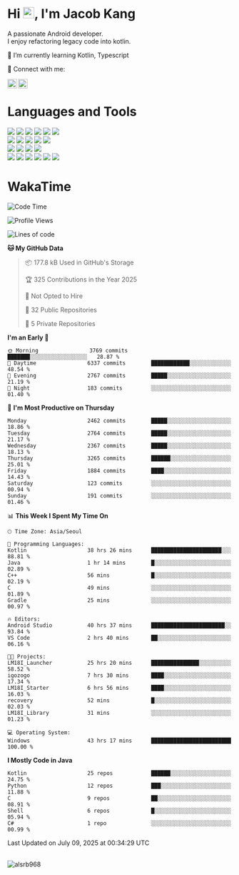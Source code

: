 # Hi <img src="https://media.giphy.com/media/hvRJCLFzcasrR4ia7z/giphy.gif" width="25px">, I'm Jacob Kang
A passionate Android developer.
</br>
I enjoy refactoring legacy code into kotlin.

🌱 I’m currently learning Kotlin, Typescript

🤝 Connect with me:

<a href="https://www.linkedin.com/in/minkyu-kang-b7477b1b2/"><img align="left" src="https://raw.githubusercontent.com/yushi1007/yushi1007/main/images/linkedin.svg" alt="Minkyu Kang | LinkedIn" width="21px"/></a>
<a href="https://www.instagram.com/_jacob_kang/"><img align="left" src="https://raw.githubusercontent.com/yushi1007/yushi1007/main/images/instagram.svg" alt="Jacob Kang | Instagram" width="21px"/></a>

</br>

# Languages and Tools

<div align="left">
<img src="https://img.shields.io/badge/java-007396?logo=java&logoColor=white"/>
<img src="https://img.shields.io/badge/kotlin-7F52FF?logo=kotlin&logoColor=white"/>
<img src="https://img.shields.io/badge/python-3776AB?logo=python&logoColor=white"/>
<img src="https://img.shields.io/badge/bash shell-4EAA25?logo=gnubash&logoColor=white"/>
<img src="https://img.shields.io/badge/c-A8B9CC?logo=c&logoColor=white"/>
<img src="https://img.shields.io/badge/c++-00599C?logo=c%2b%2b&logoColor=white"/>
</div>
<div align="left">
<img src="https://img.shields.io/badge/git-F05032?logo=git&logoColor=white"/>
<img src="https://img.shields.io/badge/github-181717?logo=github&logoColor=white"/>
<img src="https://img.shields.io/badge/mysql-4479A1?logo=mysql&logoColor=white"/>
<img src="https://img.shields.io/badge/sqlite-003B57?logo=sqlite&logoColor=white"/>
<img src="https://img.shields.io/badge/amazon AWS-232F3E?logo=amazonaws&logoColor=white"/>
</div>
<div align="left">
<img src="https://img.shields.io/badge/android-3DDC84?logo=android&logoColor=white"/>
<img src="https://img.shields.io/badge/linux-FCC624?logo=linux&logoColor=white"/>
<img src="https://img.shields.io/badge/flask-000000?logo=flask&logoColor=white"/>
<img src="https://img.shields.io/badge/arduino-00979D?logo=arduino&logoColor=white"/>
</div>
<div align="left">
<img src="https://img.shields.io/badge/slack-4A154B?logo=slack&logoColor=white"/>
<img src="https://img.shields.io/badge/notion-000000?logo=notion&logoColor=white"/>
<img src="https://img.shields.io/badge/jira-0052CC?logo=jira&logoColor=white"/>
<img src="https://img.shields.io/badge/postman-FF6C37?logo=postman&logoColor=white"/>
<img src="https://img.shields.io/badge/intellij-000000?logo=intellijidea&logoColor=white"/>
<img src="https://img.shields.io/badge/pycharm-000000?logo=pycharm&logoColor=white"/>
</div>

# WakaTime

<!--START_SECTION:waka-->
![Code Time](http://img.shields.io/badge/Code%20Time-5%2C039%20hrs%2055%20mins-blue)

![Profile Views](http://img.shields.io/badge/Profile%20Views-0-blue)

![Lines of code](https://img.shields.io/badge/From%20Hello%20World%20I%27ve%20Written-5.6%20million%20lines%20of%20code-blue)

**🐱 My GitHub Data** 

> 📦 177.8 kB Used in GitHub's Storage 
 > 
> 🏆 325 Contributions in the Year 2025
 > 
> 🚫 Not Opted to Hire
 > 
> 📜 32 Public Repositories 
 > 
> 🔑 5 Private Repositories 
 > 
**I'm an Early 🐤** 

```text
🌞 Morning                3769 commits        ███████░░░░░░░░░░░░░░░░░░   28.87 % 
🌆 Daytime                6337 commits        ████████████░░░░░░░░░░░░░   48.54 % 
🌃 Evening                2767 commits        █████░░░░░░░░░░░░░░░░░░░░   21.19 % 
🌙 Night                  183 commits         ░░░░░░░░░░░░░░░░░░░░░░░░░   01.40 % 
```
📅 **I'm Most Productive on Thursday** 

```text
Monday                   2462 commits        █████░░░░░░░░░░░░░░░░░░░░   18.86 % 
Tuesday                  2764 commits        █████░░░░░░░░░░░░░░░░░░░░   21.17 % 
Wednesday                2367 commits        █████░░░░░░░░░░░░░░░░░░░░   18.13 % 
Thursday                 3265 commits        ██████░░░░░░░░░░░░░░░░░░░   25.01 % 
Friday                   1884 commits        ████░░░░░░░░░░░░░░░░░░░░░   14.43 % 
Saturday                 123 commits         ░░░░░░░░░░░░░░░░░░░░░░░░░   00.94 % 
Sunday                   191 commits         ░░░░░░░░░░░░░░░░░░░░░░░░░   01.46 % 
```


📊 **This Week I Spent My Time On** 

```text
🕑︎ Time Zone: Asia/Seoul

💬 Programming Languages: 
Kotlin                   38 hrs 26 mins      ██████████████████████░░░   88.81 % 
Java                     1 hr 14 mins        █░░░░░░░░░░░░░░░░░░░░░░░░   02.89 % 
C++                      56 mins             █░░░░░░░░░░░░░░░░░░░░░░░░   02.19 % 
C                        49 mins             ░░░░░░░░░░░░░░░░░░░░░░░░░   01.89 % 
Gradle                   25 mins             ░░░░░░░░░░░░░░░░░░░░░░░░░   00.97 % 

🔥 Editors: 
Android Studio           40 hrs 37 mins      ███████████████████████░░   93.84 % 
VS Code                  2 hrs 40 mins       ██░░░░░░░░░░░░░░░░░░░░░░░   06.16 % 

🐱‍💻 Projects: 
LM18I_Launcher           25 hrs 20 mins      ███████████████░░░░░░░░░░   58.52 % 
igozogo                  7 hrs 30 mins       ████░░░░░░░░░░░░░░░░░░░░░   17.34 % 
LM18I_Starter            6 hrs 56 mins       ████░░░░░░░░░░░░░░░░░░░░░   16.03 % 
recovery                 52 mins             █░░░░░░░░░░░░░░░░░░░░░░░░   02.03 % 
LM18I_Library            31 mins             ░░░░░░░░░░░░░░░░░░░░░░░░░   01.23 % 

💻 Operating System: 
Windows                  43 hrs 17 mins      █████████████████████████   100.00 % 
```

**I Mostly Code in Java** 

```text
Kotlin                   25 repos            ██████░░░░░░░░░░░░░░░░░░░   24.75 % 
Python                   12 repos            ███░░░░░░░░░░░░░░░░░░░░░░   11.88 % 
C                        9 repos             ██░░░░░░░░░░░░░░░░░░░░░░░   08.91 % 
Shell                    6 repos             █░░░░░░░░░░░░░░░░░░░░░░░░   05.94 % 
C#                       1 repo              ░░░░░░░░░░░░░░░░░░░░░░░░░   00.99 % 
```




 Last Updated on July 09, 2025 at 00:34:29 UTC
<!--END_SECTION:waka-->

</br>

<div align="left">
<img align="left" src="https://github-readme-stats.vercel.app/api/top-langs?username=alsrb968&show_icons=true&locale=en&layout=compact&theme=dark" alt="alsrb968" />
</div>
